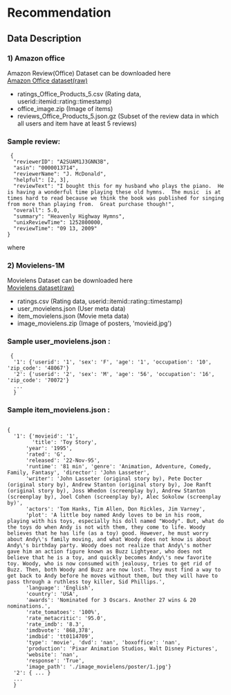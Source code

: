 # Recommendation

## Data Description
### 1) Amazon office
Amazon Review(Office) Dataset can be downloaded here<br>
[Amazon Office dataset(raw)](https://drive.google.com/drive/u/0/folders/1NMvsUaaSW9nxtMRnGcQw-8eNY1pjvAJY)

- ratings_Office_Products_5.csv (Rating data, userid::itemid::rating::timestamp)
- office_image.zip (Image of items)
- reviews_Office_Products_5.json.gz (Subset of the review data in which all users and item have at least 5 reviews)

### Sample review:
<pre>
<code> {
  "reviewerID": "A2SUAM1J3GNN3B",
  "asin": "0000013714",
  "reviewerName": "J. McDonald",
  "helpful": [2, 3],
  "reviewText": "I bought this for my husband who plays the piano.  He is having a wonderful time playing these old hymns.  The music  is at times hard to read because we think the book was published for singing from more than playing from.  Great purchase though!",
  "overall": 5.0,
  "summary": "Heavenly Highway Hymns",
  "unixReviewTime": 1252800000,
  "reviewTime": "09 13, 2009"
}</code></pre>
where

### 2) Movielens-1M
Movielens Dataset can be downloaded here<br>
[Movielens dataset(raw)](https://drive.google.com/drive/folders/1iRU83v1Ut8RwsH2RAlE2cYPy2iwzsEPg)

- ratings.csv (Rating data, userid::itemid::rating::timestamp)
- user_movielens.json (User meta data)
- item_movielens.json (Movie meta data)
- image_movielens.zip (Image of posters, 'movieid.jpg')

### Sample user_movielens.json :
<pre>
<code> {
  '1': {'userid': '1', 'sex': 'F', 'age': '1', 'occupation': '10', 'zip_code': '48067'}
  '2': {'userid': '2', 'sex': 'M', 'age': '56', 'occupation': '16', 'zip_code': '70072'}
  ...
  }</code></pre>

### Sample item_movielens.json :
<pre>
<code> 
{
  '1': {'movieid': '1', 
        'title': 'Toy Story', 
      'year': '1995',
      'rated': 'G',
      'released': '22-Nov-95', 
      'runtime': '81 min', 'genre': 'Animation, Adventure, Comedy, Family, Fantasy', 'director': 'John Lasseter', 
      'writer': 'John Lasseter (original story by), Pete Docter (original story by), Andrew Stanton (original story by), Joe Ranft (original story by), Joss Whedon (screenplay by), Andrew Stanton (screenplay by), Joel Cohen (screenplay by), Alec Sokolow (screenplay by)', 
      'actors': 'Tom Hanks, Tim Allen, Don Rickles, Jim Varney', 
      'plot': 'A little boy named Andy loves to be in his room, playing with his toys, especially his doll named "Woody". But, what do the toys do when Andy is not with them, they come to life. Woody believes that he has life (as a toy) good. However, he must worry about Andy\'s family moving, and what Woody does not know is about Andy\'s birthday party. Woody does not realize that Andy\'s mother gave him an action figure known as Buzz Lightyear, who does not believe that he is a toy, and quickly becomes Andy\'s new favorite toy. Woody, who is now consumed with jealousy, tries to get rid of Buzz. Then, both Woody and Buzz are now lost. They must find a way to get back to Andy before he moves without them, but they will have to pass through a ruthless toy killer, Sid Phillips.', 
      'language': 'English', 
      'country': 'USA', 
      'awards': 'Nominated for 3 Oscars. Another 27 wins & 20 nominations.', 
      'rate_tomatoes': '100%', 
      'rate_metacritic': '95.0',
      'rate_imdb': '8.3', 
      'imdbvote': '868,378',
      'imdbid': 'tt0114709', 
      'type': 'movie', 'dvd': 'nan', 'boxoffice': 'nan', 
      'production': 'Pixar Animation Studios, Walt Disney Pictures', 
      'website': 'nan', 
      'response': 'True', 
      'image_path': './image_movielens/poster/1.jpg'}
  '2': { ... }
  ...
  }</code></pre>
